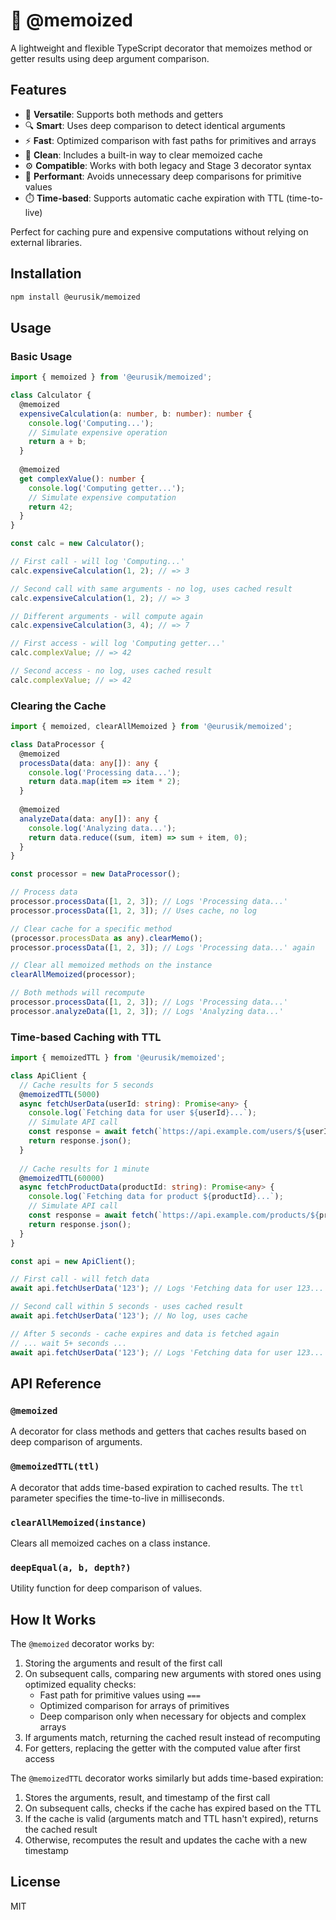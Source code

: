 # 🧠 @memoized

A lightweight and flexible TypeScript decorator that memoizes method or getter results using deep argument comparison.

## Features

- 🧩 **Versatile**: Supports both methods and getters
- 🔍 **Smart**: Uses deep comparison to detect identical arguments
- ⚡️ **Fast**: Optimized comparison with fast paths for primitives and arrays
- 🧼 **Clean**: Includes a built-in way to clear memoized cache
- ⚙️ **Compatible**: Works with both legacy and Stage 3 decorator syntax
- 🏃 **Performant**: Avoids unnecessary deep comparisons for primitive values
- ⏱️ **Time-based**: Supports automatic cache expiration with TTL (time-to-live)

Perfect for caching pure and expensive computations without relying on external libraries.

## Installation

```bash
npm install @eurusik/memoized
```

## Usage

### Basic Usage

```typescript
import { memoized } from '@eurusik/memoized';

class Calculator {
  @memoized
  expensiveCalculation(a: number, b: number): number {
    console.log('Computing...');
    // Simulate expensive operation
    return a + b;
  }
  
  @memoized
  get complexValue(): number {
    console.log('Computing getter...');
    // Simulate expensive computation
    return 42;
  }
}

const calc = new Calculator();

// First call - will log 'Computing...'
calc.expensiveCalculation(1, 2); // => 3

// Second call with same arguments - no log, uses cached result
calc.expensiveCalculation(1, 2); // => 3

// Different arguments - will compute again
calc.expensiveCalculation(3, 4); // => 7

// First access - will log 'Computing getter...'
calc.complexValue; // => 42

// Second access - no log, uses cached result
calc.complexValue; // => 42
```

### Clearing the Cache

```typescript
import { memoized, clearAllMemoized } from '@eurusik/memoized';

class DataProcessor {
  @memoized
  processData(data: any[]): any {
    console.log('Processing data...');
    return data.map(item => item * 2);
  }
  
  @memoized
  analyzeData(data: any[]): any {
    console.log('Analyzing data...');
    return data.reduce((sum, item) => sum + item, 0);
  }
}

const processor = new DataProcessor();

// Process data
processor.processData([1, 2, 3]); // Logs 'Processing data...'
processor.processData([1, 2, 3]); // Uses cache, no log

// Clear cache for a specific method
(processor.processData as any).clearMemo();
processor.processData([1, 2, 3]); // Logs 'Processing data...' again

// Clear all memoized methods on the instance
clearAllMemoized(processor);

// Both methods will recompute
processor.processData([1, 2, 3]); // Logs 'Processing data...'
processor.analyzeData([1, 2, 3]); // Logs 'Analyzing data...'
```

### Time-based Caching with TTL

```typescript
import { memoizedTTL } from '@eurusik/memoized';

class ApiClient {
  // Cache results for 5 seconds
  @memoizedTTL(5000)
  async fetchUserData(userId: string): Promise<any> {
    console.log(`Fetching data for user ${userId}...`);
    // Simulate API call
    const response = await fetch(`https://api.example.com/users/${userId}`);
    return response.json();
  }
  
  // Cache results for 1 minute
  @memoizedTTL(60000)
  async fetchProductData(productId: string): Promise<any> {
    console.log(`Fetching data for product ${productId}...`);
    // Simulate API call
    const response = await fetch(`https://api.example.com/products/${productId}`);
    return response.json();
  }
}

const api = new ApiClient();

// First call - will fetch data
await api.fetchUserData('123'); // Logs 'Fetching data for user 123...'

// Second call within 5 seconds - uses cached result
await api.fetchUserData('123'); // No log, uses cache

// After 5 seconds - cache expires and data is fetched again
// ... wait 5+ seconds ...
await api.fetchUserData('123'); // Logs 'Fetching data for user 123...' again
```

## API Reference

### `@memoized`

A decorator for class methods and getters that caches results based on deep comparison of arguments.

### `@memoizedTTL(ttl)`

A decorator that adds time-based expiration to cached results. The `ttl` parameter specifies the time-to-live in milliseconds.

### `clearAllMemoized(instance)`

Clears all memoized caches on a class instance.

### `deepEqual(a, b, depth?)`

Utility function for deep comparison of values.

## How It Works

The `@memoized` decorator works by:

1. Storing the arguments and result of the first call
2. On subsequent calls, comparing new arguments with stored ones using optimized equality checks:
   - Fast path for primitive values using `===`
   - Optimized comparison for arrays of primitives
   - Deep comparison only when necessary for objects and complex arrays
3. If arguments match, returning the cached result instead of recomputing
4. For getters, replacing the getter with the computed value after first access

The `@memoizedTTL` decorator works similarly but adds time-based expiration:

1. Stores the arguments, result, and timestamp of the first call
2. On subsequent calls, checks if the cache has expired based on the TTL
3. If the cache is valid (arguments match and TTL hasn't expired), returns the cached result
4. Otherwise, recomputes the result and updates the cache with a new timestamp

## License

MIT
